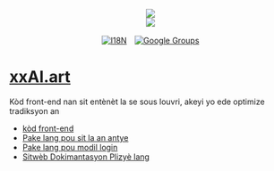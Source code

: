 <p align="center"><a href="https://xxai.art"><img src="https://cdn.jsdelivr.net/gh/xxai-art/doc/logo.svg"/></a><br/><a href="https://xxai.art"><img src="https://cdn.jsdelivr.net/gh/xxai-art/doc/xxai.svg"/></a></p><p align="center"><a href="https://github.com/xxai-art/doc#readme"><img alt="I18N" src="https://cdn.jsdelivr.net/gh/wactax/img/t.svg"/></a>　<a href="https://groups.google.com/u/0/g/xxai-art"><img alt="Google Groups" src="https://cdn.jsdelivr.net/gh/wactax/img/g-groups.svg"/></a></p>

# [xxAI.art](https://xxAI.art)

Kòd front-end nan sit entènèt la se sous louvri, akeyi yo ede optimize tradiksyon an

* [kòd front-end](https://github.com/xxai-art/web)
* [Pake lang pou sit la an antye](https://github.com/xxai-art/web/tree/main/i18n)
* [Pake lang pou modil login](https://github.com/wacpkg/user/tree/main/ui.i18n)
* [Sitwèb Dokimantasyon Plizyè lang](https://github.com/xxai-doc)
